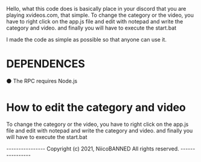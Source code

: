 Hello, what this code does is basically place in your discord that you are playing xvideos.com, that simple. 
To change the category or the video, you have to right click on the app.js file and edit with notepad and write the category and video.
and finally you will have to execute the start.bat

I made the code as simple as possible so that anyone can use it.

# DEPENDENCES 

⚫ The RPC requires Node.js

# How to edit the category and video

To change the category or the video, you have to right click on the app.js file and edit with notepad and write the category and video.
and finally you will have to execute the start.bat

---------------- Copyright (c) 2021, NiicoBANNED All rights reserved. ----------------
